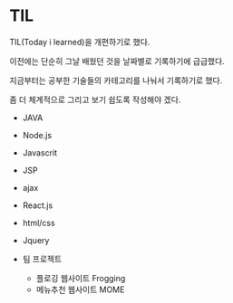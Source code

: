 # TIL

TIL(Today i learned)을 개편하기로 했다.

이전에는 단순히 그날 배웠던 것을 날짜별로 기록하기에 급급했다.

지금부터는 공부한 기술들의 카테고리를 나눠서 기록하기로 했다.

좀 더 체계적으로 그리고 보기 쉽도록 작성해야 겠다.

* JAVA

* Node.js

* Javascrit

* JSP

* ajax

* React.js

* html/css

* Jquery

* 팀 프로젝트
  
  * 플로깅 웹사이트 Frogging
  * 메뉴추천 웹사이트 MOME

